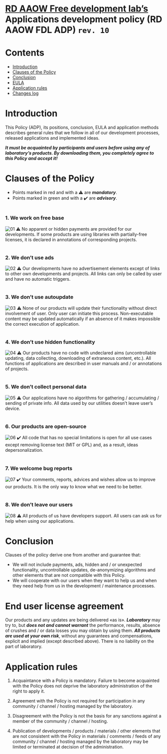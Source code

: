 # [RD AAOW Free development lab’s](https://adslbarxatov.github.io/DPModule) Applications development policy (RD AAOW FDL ADP) ```rev. 10```

# Contents
- [Introduction](#introduction)
- [Clauses of the Policy](#clauses-of-the-policy)
- [Conclusion](#conclusion)
- [EULA](#end-user-license-agreement)
- [Application rules](#application-rules)
- [Changes log](https://adslbarxatov.github.io/ADP/changelog)

#

# Introduction

This Policy (ADP), its positions, conclusion, EULA and application methods describes general rules that we follow
in all of our development processes, released applications and implemented ideas.

***It must be acquainted by participants and users before using any of laboratory’s products. By downloading them,
you completely agree to this Policy and accept it!***

#

# Clauses of the Policy

- Points marked in red and with a :warning: are ***mandatory***.
- Points marked in green and with a :heavy_check_mark: are ***advisory***.

#

### 1. We work on free base

![01](https://user-images.githubusercontent.com/20893717/168845126-4f2d6cd9-8420-4c29-9acb-f318ab38f96c.png)
:warning: No apparent or hidden payments are provided for our developments. If some products are using libraries
with partially-free licenses, it is declared in annotations of corresponding projects.

#

### 2. We don’t use ads

![02](https://user-images.githubusercontent.com/20893717/168845202-9773e00a-958a-4723-a000-e41c7658a5e7.png)
:warning: Our developments have no advertisement elements except of links to other own developments and projects.
All links can only be called by user and have no automatic triggers.

#

### 3. We don’t use autoupdate

![03](https://user-images.githubusercontent.com/20893717/168845248-be76659e-c05b-452c-a6ed-a1b6260eec45.png)
:warning: None of our products will update their functionality without direct involvement of user. Only user can initiate
this process. Non-executable content may be updated automatically if an absence of it makes impossible the correct
execution of application.

#

### 4. We don’t use hidden functionality

![04](https://user-images.githubusercontent.com/20893717/168845285-943cc155-d2c1-434c-b222-e4ccf674c9a7.png)
:warning: Our products have no code with undeclared aims (uncontrollable updating, data collecting, downloading
of extraneous content, etc.). All functions of applications are described in user manuals and / or annotations of projects.

#

### 5. We don’t collect personal data

![05](https://user-images.githubusercontent.com/20893717/168845335-cb7e03de-5a73-4818-9c1a-3bea1000ece6.png)
:warning: Our applications have no algorithms for gathering / accumulating / sending of private info. All data used
by our utilities doesn’t leave user’s device.

#

### 6. Our products are open-source

![06](https://user-images.githubusercontent.com/20893717/168845378-4b4e0e11-980f-4365-891a-82d87d5ffa5a.png)
:heavy_check_mark: All code that has no special limitations is open for all use cases except removing license text
(MIT or GPL) and, as a result, ideas depersonalization.

#

### 7. We welcome bug reports

![07](https://user-images.githubusercontent.com/20893717/168845431-535c5a2a-87c7-4161-bd30-79807ff34a17.png)
:heavy_check_mark: Your comments, reports, advices and wishes allow us to improve our products. It is the only way
to know what we need to be better.

#

### 8. We don’t leave our users

![08](https://user-images.githubusercontent.com/20893717/168845478-71d4614c-f2f4-4b50-b21e-bf6917360eb3.png)
:warning: All products of us have developers support. All users can ask us for help when using our applications.

#

# Conclusion

Clauses of the policy derive one from another and guarantee that:
- We will not include payments, ads, hidden and / or unexpected functionality, uncontrollable updates, de-anonymizing
algorithms and other elements that are not compatible with this Policy.
- We will cooperate with our users when they want to help us and when they need help from us
in the development / maintenance processes.

#

# End user license agreement

Our products and any updates are being delivered «as is». ***Laboratory*** may try to, but
***does not and cannot warrant*** the performance, results, absence of crushes and / or data
losses you may obtain by using them. ***All products are used at your own risk***, without
any guarantees and compensations, explicit and implied (except described above). There is
no liability on the part of laboratory.

#

# Application rules

1. Acquaintance with a Policy is mandatory. Failure to become acquainted with the Policy
does not deprive the laboratory administration of the right to apply it.

2. Agreement with the Policy is not required for participation in any community / channel /
hosting managed by the laboratory.

3. Disagreement with the Policy is not the basis for any sanctions against a member of the
community / channel / hosting.

4. Publication of developments / products / materials / other elements that are not consistent
with the Policy in materials / comments / feeds of any community / channel / hosting managed
by the laboratory may be limited or terminated at decision of the administration.
